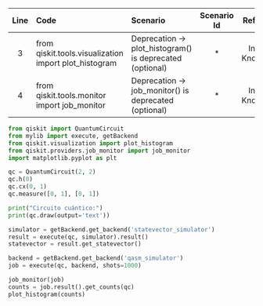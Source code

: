 | Line | Code | Scenario | Scenario Id | Reference | Artifact | Refactoring |
| :--: | :--- | :------- | :---------: | :-------: | :------- | :---------- |
| 3 | from qiskit.tools.visualization import plot_histogram | Deprecation -> plot_histogram() is deprecated (optional) | * | Internal Knowledge | qiskit.tools.visualization | from qiskit.visualization import plot_histogram |
| 4 | from qiskit.tools.monitor import job_monitor | Deprecation -> job_monitor() is deprecated (optional) | * | Internal Knowledge | qiskit.tools.monitor | from qiskit.providers.job_monitor import job_monitor |

```python
from qiskit import QuantumCircuit
from mylib import execute, getBackend
from qiskit.visualization import plot_histogram
from qiskit.providers.job_monitor import job_monitor
import matplotlib.pyplot as plt

qc = QuantumCircuit(2, 2)
qc.h(0)
qc.cx(0, 1)
qc.measure([0, 1], [0, 1])

print("Circuito cuántico:")
print(qc.draw(output='text'))

simulator = getBackend.get_backend('statevector_simulator')
result = execute(qc, simulator).result()
statevector = result.get_statevector()

backend = getBackend.get_backend('qasm_simulator')
job = execute(qc, backend, shots=1000)

job_monitor(job)
counts = job.result().get_counts(qc)
plot_histogram(counts)
```